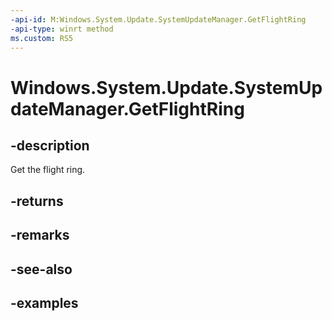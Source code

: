 ```yaml
---
-api-id: M:Windows.System.Update.SystemUpdateManager.GetFlightRing
-api-type: winrt method
ms.custom: RS5
---
```


<!-- Method syntax.
public string SystemUpdateManager.GetFlightRing()
-->

# Windows.System.Update.SystemUpdateManager.GetFlightRing

## -description
Get the flight ring.

## -returns

## -remarks

## -see-also

## -examples

